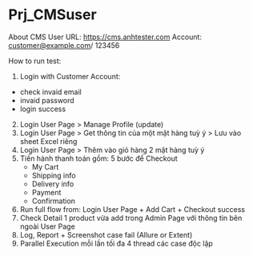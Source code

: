 # Prj_CMSuser
About CMS User
URL: https://cms.anhtester.com
Account: customer@example.com/ 123456

How to run test:
1. Login with Customer Account: 
- check invaid email
- invaid password
- login success
2.  Login User Page > Manage Profile (update)
3. Login User Page > Get thông tin của một mặt hàng tuỳ ý > Lưu vào sheet Excel riêng
4. Login User Page > Thêm vào giỏ hàng 2 mặt hàng tuỳ ý
5. Tiến hành thanh toán gồm: 5 bước để Checkout
     - My Cart
     - Shipping info
     - Delivery info
     - Payment
     - Confirmation
6. Run full flow from: Login User Page + Add Cart + Checkout success
7. Check Detail 1 product vừa add trong Admin Page với thông tin bên ngoài User Page
8. Log, Report + Screenshot case fail (Allure or Extent)
9. Parallel Execution mỗi lần tối đa 4 thread các case độc lập 
